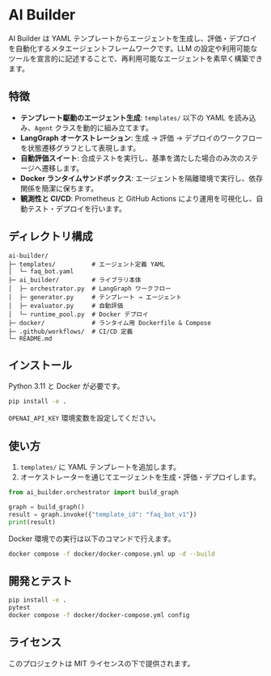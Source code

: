 # AI Builder

AI Builder は YAML テンプレートからエージェントを生成し、評価・デプロイを自動化するメタエージェントフレームワークです。LLM の設定や利用可能なツールを宣言的に記述することで、再利用可能なエージェントを素早く構築できます。

## 特徴
- **テンプレート駆動のエージェント生成**: `templates/` 以下の YAML を読み込み、`Agent` クラスを動的に組み立てます。
- **LangGraph オーケストレーション**: 生成 → 評価 → デプロイのワークフローを状態遷移グラフとして表現します。
- **自動評価スイート**: 合成テストを実行し、基準を満たした場合のみ次のステージへ遷移します。
- **Docker ランタイムサンドボックス**: エージェントを隔離環境で実行し、依存関係を簡潔に保ちます。
- **観測性と CI/CD**: Prometheus と GitHub Actions により運用を可視化し、自動テスト・デプロイを行います。

## ディレクトリ構成
```
ai-builder/
├─ templates/          # エージェント定義 YAML
│  └─ faq_bot.yaml
├─ ai_builder/         # ライブラリ本体
│  ├─ orchestrator.py  # LangGraph ワークフロー
│  ├─ generator.py     # テンプレート → エージェント
│  ├─ evaluator.py     # 自動評価
│  └─ runtime_pool.py  # Docker デプロイ
├─ docker/             # ランタイム用 Dockerfile & Compose
├─ .github/workflows/  # CI/CD 定義
└─ README.md
```

## インストール
Python 3.11 と Docker が必要です。

```bash
pip install -e .
```

`OPENAI_API_KEY` 環境変数を設定してください。

## 使い方
1. `templates/` に YAML テンプレートを追加します。
2. オーケストレーターを通じてエージェントを生成・評価・デプロイします。

```python
from ai_builder.orchestrator import build_graph

graph = build_graph()
result = graph.invoke({"template_id": "faq_bot_v1"})
print(result)
```

Docker 環境での実行は以下のコマンドで行えます。

```bash
docker compose -f docker/docker-compose.yml up -d --build
```

## 開発とテスト

```bash
pip install -e .
pytest
docker compose -f docker/docker-compose.yml config
```

## ライセンス

このプロジェクトは MIT ライセンスの下で提供されます。
